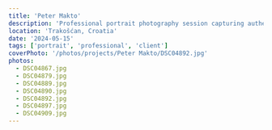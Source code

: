 ```yaml
---
title: 'Peter Makto'
description: 'Professional portrait photography session capturing authentic personality and professional presence through refined lighting and composition.'
location: 'Trakošćan, Croatia'
date: '2024-05-15'
tags: ['portrait', 'professional', 'client']
coverPhoto: '/photos/projects/Peter Makto/DSC04892.jpg'
photos:
  - DSC04867.jpg
  - DSC04879.jpg
  - DSC04889.jpg
  - DSC04890.jpg
  - DSC04892.jpg
  - DSC04897.jpg
  - DSC04909.jpg
---
```

